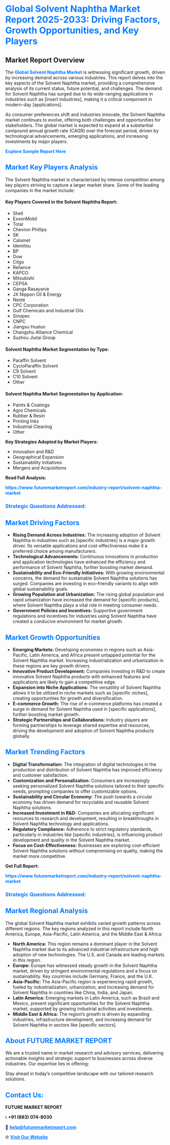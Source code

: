<h1 style="color: #007BFF;">Global Solvent Naphtha Market Report 2025-2033: Driving Factors, Growth Opportunities, and Key Players</h1>

<section id="overview">
<h2>Market Report Overview</h2>
<p>The <a href="https://www.futuremarketreport.com/industry-report/solvent-naphtha-market" style="color: #007BFF; text-decoration: none;"><strong>Global Solvent Naphtha Market</strong></a> is witnessing significant growth, driven by increasing demand across various industries. This report delves into the key aspects of the Solvent Naphtha market, providing a comprehensive analysis of its current status, future potential, and challenges. The demand for Solvent Naphtha has surged due to its wide-ranging applications in industries such as [insert industries], making it a critical component in modern-day [applications].</p>
<p>As consumer preferences shift and industries innovate, the Solvent Naphtha market continues to evolve, offering both challenges and opportunities for stakeholders. The global market is expected to expand at a substantial compound annual growth rate (CAGR) over the forecast period, driven by technological advancements, emerging applications, and increasing investments by major players.</p>
</section>

<section id="overview">
<p><a href="https://www.futuremarketreport.com/request-sample/reportId=26424" style="color: #007BFF; text-decoration: none;"><strong>Explore Sample Report Here</strong></a></p>
</section>

<section id="key-players">
<h2 style="color: #007BFF;">Market Key Players Analysis</h2>
<p>The Solvent Naphtha market is characterized by intense competition among key players striving to capture a larger market share. Some of the leading companies in the market include:</p>
<h4>Key Players Covered in the Solvent Naphtha Report:</h4>
<ul><li>Shell</li><li>ExxonMobil</li><li>Total</li><li>Chevron Phillips</li><li>SK</li><li>Calumet</li><li>Idemitsu</li><li>BP</li><li>Dow</li><li>Citgo</li><li>Reliance</li><li>KAPCO</li><li>Mitsubishi</li><li>CEPSA</li><li>Ganga Rasayanie</li><li>JX Nippon Oil &amp; Energy</li><li>Neste</li><li>CPC Corporation</li><li>Gulf Chemicals and Industrial Oils</li><li>Sinopec</li><li>CNPC</li><li>Jiangsu Hualun</li><li>Changshu Alliance Chemical</li><li>Suzhou Jiutai Group</li></ul>
<h4>Solvent Naphtha Market Segmentation by Type:</h4>
<ul><li>Paraffin Solvent</li><li>CycloParaffin Solvent</li><li>C9 Solvent</li><li>C10 Solvent</li><li>Other</li></ul>

<h4>Solvent Naphtha Market Segmentation by Application:</h4>
<ul><li>Paints &amp; Coatings</li><li>Agro Chemicals</li><li>Rubber &amp; Resin</li><li>Printing Inks</li><li>Industrial Cleaning</li><li>Other</li></ul>
<p><strong>Key Strategies Adopted by Market Players:</strong></p>
<ul>
<li>Innovation and R&D</li>
<li>Geographical Expansion</li>
<li>Sustainability Initiatives</li>
<li>Mergers and Acquisitions</li>
</ul>
</section>

<section>
<p><strong>Read Full Analysis: </strong></p><a href="https://www.futuremarketreport.com/industry-report/solvent-naphtha-market" style="color: #007BFF; text-decoration: none;"><strong>https://www.futuremarketreport.com/industry-report/solvent-naphtha-market</strong></a>
<h3 style="color: #007BFF;">Strategic Questions Addressed:</h3>
</section>

<section id="driving-factors">
<h2 style="color: #007BFF;">Market Driving Factors</h2>
<ul>
<li><strong>Rising Demand Across Industries:</strong> The increasing adoption of Solvent Naphtha in industries such as [specific industries] is a major growth driver. Its versatile applications and cost-effectiveness make it a preferred choice among manufacturers.</li>
<li><strong>Technological Advancements:</strong> Continuous innovations in production and application technologies have enhanced the efficiency and performance of Solvent Naphtha, further boosting market demand.</li>
<li><strong>Sustainability and Eco-Friendly Initiatives:</strong> With growing environmental concerns, the demand for sustainable Solvent Naphtha solutions has surged. Companies are investing in eco-friendly variants to align with global sustainability goals.</li>
<li><strong>Growing Population and Urbanization:</strong> The rising global population and rapid urbanization have increased the demand for [specific products], where Solvent Naphtha plays a vital role in meeting consumer needs.</li>
<li><strong>Government Policies and Incentives:</strong> Supportive government regulations and incentives for industries using Solvent Naphtha have created a conducive environment for market growth.</li>
</ul>
</section>

<section id="growth-opportunities">
<h2 style="color: #007BFF;">Market Growth Opportunities</h2>
<ul>
<li><strong>Emerging Markets:</strong> Developing economies in regions such as Asia-Pacific, Latin America, and Africa present untapped potential for the Solvent Naphtha market. Increasing industrialization and urbanization in these regions are key growth drivers.</li>
<li><strong>Innovative Product Development:</strong> Companies investing in R&D to create innovative Solvent Naphtha products with enhanced features and applications are likely to gain a competitive edge.</li>
<li><strong>Expansion into Niche Applications:</strong> The versatility of Solvent Naphtha allows it to be utilized in niche markets such as [specific niches], creating opportunities for growth and diversification.</li>
<li><strong>E-commerce Growth:</strong> The rise of e-commerce platforms has created a surge in demand for Solvent Naphtha used in [specific applications], further boosting market growth.</li>
<li><strong>Strategic Partnerships and Collaborations:</strong> Industry players are forming partnerships to leverage shared expertise and resources, driving the development and adoption of Solvent Naphtha products globally.</li>
</ul>
</section>

<section id="trending-factors">
<h2 style="color: #007BFF;">Market Trending Factors</h2>
<ul>
<li><strong>Digital Transformation:</strong> The integration of digital technologies in the production and distribution of Solvent Naphtha has improved efficiency and customer satisfaction.</li>
<li><strong>Customization and Personalization:</strong> Consumers are increasingly seeking personalized Solvent Naphtha solutions tailored to their specific needs, prompting companies to offer customizable options.</li>
<li><strong>Sustainability and Circular Economy:</strong> The push towards a circular economy has driven demand for recyclable and reusable Solvent Naphtha solutions.</li>
<li><strong>Increased Investment in R&D:</strong> Companies are allocating significant resources to research and development, resulting in breakthroughs in Solvent Naphtha technology and applications.</li>
<li><strong>Regulatory Compliance:</strong> Adherence to strict regulatory standards, particularly in industries like [specific industries], is influencing product development and quality in the Solvent Naphtha market.</li>
<li><strong>Focus on Cost-Effectiveness:</strong> Businesses are exploring cost-efficient Solvent Naphtha solutions without compromising on quality, making the market more competitive.</li>
</ul>
</section>

<section>
<p><strong>Get Full Report: </strong></p><a href="https://www.futuremarketreport.com/industry-report/solvent-naphtha-market" style="color: #007BFF; text-decoration: none;"><strong>https://www.futuremarketreport.com/industry-report/solvent-naphtha-market</strong></a>
<h3 style="color: #007BFF;">Strategic Questions Addressed:</h3>
</section>


<section id="regional-analysis">
<h2 style="color: #007BFF;">Market Regional Analysis</h2>
<p>The global Solvent Naphtha market exhibits varied growth patterns across different regions. The key regions analyzed in this report include North America, Europe, Asia-Pacific, Latin America, and the Middle East & Africa:</p>
<ul>
<li><strong>North America:</strong> This region remains a dominant player in the Solvent Naphtha market due to its advanced industrial infrastructure and high adoption of new technologies. The U.S. and Canada are leading markets in this region.</li>
<li><strong>Europe:</strong> Europe has witnessed steady growth in the Solvent Naphtha market, driven by stringent environmental regulations and a focus on sustainability. Key countries include Germany, France, and the U.K.</li>
<li><strong>Asia-Pacific:</strong> The Asia-Pacific region is experiencing rapid growth, fueled by industrialization, urbanization, and increasing demand for Solvent Naphtha in countries like China, India, and Japan.</li>
<li><strong>Latin America:</strong> Emerging markets in Latin America, such as Brazil and Mexico, present significant opportunities for the Solvent Naphtha market, supported by growing industrial activities and investments.</li>
<li><strong>Middle East & Africa:</strong> The region’s growth is driven by expanding industries, infrastructure development, and increasing demand for Solvent Naphtha in sectors like [specific sectors].</li>
</ul>
</section>

<footer>
<h2 style="color: #007BFF;">About FUTURE MARKET REPORT</h2>
<p>We are a trusted name in market research and advisory services, delivering actionable insights and strategic support to businesses across diverse industries. Our expertise lies in offering:</p>

<p>Stay ahead in today’s competitive landscape with our tailored research solutions.</p>

<h2 style="color: #007BFF;">Contact Us:</h2>
<p><strong>FUTURE MARKET REPORT</strong></p>
<p>📞 <strong>+91 (883) 074-8030</strong></p>
<p>📧 <strong><a href="mailto:help@futuremarketreport.com" style="color: #007BFF;">help@futuremarketreport.com</a></strong></p>
<p>🌐 <strong><a href="https://www.futuremarketreport.com/" style="color: #007BFF;">Visit Our Website</a></strong></p>
</footer>